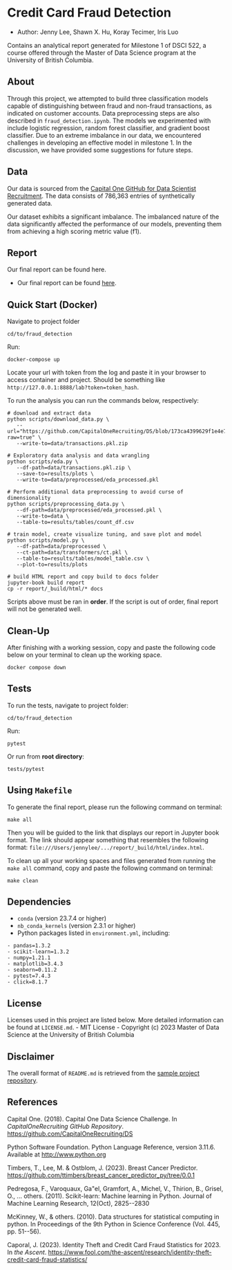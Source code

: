 # Credit Card Fraud Detection

-   Author: Jenny Lee, Shawn X. Hu, Koray Tecimer, Iris Luo

Contains an analytical report generated for Milestone 1 of DSCI 522, a course offered through the Master of Data Science program at the University of British Columbia.

## About

Through this project, we attempted to build three classification models capable of distinguishing between fraud and non-fraud transactions, as indicated on customer accounts. Data preprocessing steps are also described in `fraud_detection.ipynb`. The models we experimented with include logistic regression, random forest classifier, and gradient boost classifier. Due to an extreme imbalance in our data, we encountered challenges in developing an effective model in milestone 1. In the discussion, we have provided some suggestions for future steps.

## Data

Our data is sourced from the [Capital One GitHub for Data Scientist Recruitment](https://github.com/CapitalOneRecruiting/DS). The data consists of 786,363 entries of synthetically generated data.

Our dataset exhibits a significant imbalance. The imbalanced nature of the data significantly affected the performance of our models, preventing them from achieving a high scoring metric value (f1).

## Report

Our final report can be found here. 
- Our final report can be found [here](https://ubc-mds.github.io/fraud_detection/fraud_detection_full.html). 

## Quick Start (Docker)
Navigate to project folder

```         
cd/to/fraud_detection
```

Run:

```         
docker-compose up
```

Locate your url with token from the log and paste it in your browser to access container and project. Should be something like `http://127.0.0.1:8888/lab?token=token_hash`. 

To run the analysis you can run the commands below, respectively:
```
# download and extract data
python scripts/download_data.py \
   --url="https://github.com/CapitalOneRecruiting/DS/blob/173ca4399629f1e4e74146107eb9bef1e7009741/transactions.zip?raw=true" \
   --write-to=data/transactions.pkl.zip

# Exploratory data analysis and data wrangling
python scripts/eda.py \
   --df-path=data/transactions.pkl.zip \
   --save-to=results/plots \
   --write-to=data/preprocessed/eda_processed.pkl

# Perform additional data preprocessing to avoid curse of dimensionality
python scripts/preprocessing_data.py \
   --df-path=data/preprocessed/eda_processed.pkl \
   --write-to=data \
   --table-to=results/tables/count_df.csv

# train model, create visualize tuning, and save plot and model
python scripts/model.py \
   --df-path=data/preprocessed \
   --ct-path=data/transformers/ct.pkl \
   --table-to=results/tables/model_table.csv \
   --plot-to=results/plots

# build HTML report and copy build to docs folder
jupyter-book build report
cp -r report/_build/html/* docs
```
Scripts above must be ran in **order**. If the script is out of order, final report will not be generated well. 

## Clean-Up
After finishing with a working session, copy and paste the following code below on your terminal to clean up the working space.
```
docker compose down
```

## Tests
To run the tests, navigate to project folder:

```         
cd/to/fraud_detection
```

Run:

```         
pytest
```

Or run from **root directory**:
```
tests/pytest
```

## Using `Makefile`
To generate the final report, please run the following command on terminal:
```
make all
```
Then you will be guided to the link that displays our report in Jupyter book format. The link should appear something that resembles the following format: `file:///Users/jennylee/.../report/_build/html/index.html`.

To clean up all your working spaces and files generated from running the `make all` command, copy and paste the following command on terminal:
```
make clean
```

## Dependencies

-   `conda` (version 23.7.4 or higher)
-   `nb_conda_kernels` (version 2.3.1 or higher)
-   Python packages listed in `environment.yml`, including:
```
- pandas=1.3.2
- scikit-learn=1.3.2
- numpy=1.21.1
- matplotlib=3.4.3
- seaborn=0.11.2
- pytest=7.4.3
- click=8.1.7
```

## License

Licenses used in this project are listed below. More detailed information can be found at `LICENSE.md`. - MIT License - Copyright (c) 2023 Master of Data Science at the University of British Columbia


## Disclaimer

The overall format of `README.md` is retrieved from the [sample project repository](https://github.com/ttimbers/breast_cancer_predictor_py/tree/0.0.1).

## References

Capital One. (2018). Capital One Data Science Challenge. In *CapitalOneRecruiting GitHub Repository*. <https://github.com/CapitalOneRecruiting/DS>

Python Software Foundation. Python Language Reference, version 3.11.6. Available at <http://www.python.org>

Timbers, T., Lee, M. & Ostblom, J. (2023). Breast Cancer Predictor. <https://github.com/ttimbers/breast_cancer_predictor_py/tree/0.0.1>

Pedregosa, F., Varoquaux, Ga"el, Gramfort, A., Michel, V., Thirion, B., Grisel, O., ... others. (2011). Scikit-learn: Machine learning in Python. Journal of Machine Learning Research, 12(Oct), 2825--2830

McKinney, W., & others. (2010). Data structures for statistical computing in python. In Proceedings of the 9th Python in Science Conference (Vol. 445, pp. 51--56).

Caporal, J. (2023). Identity Theft and Credit Card Fraud Statistics for 2023. In *the Ascent*. <https://www.fool.com/the-ascent/research/identity-theft-credit-card-fraud-statistics/>
